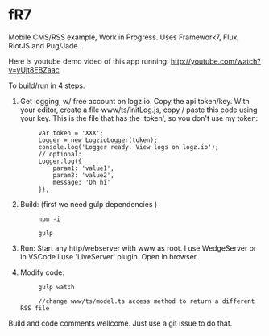 # fR7

Mobile CMS/RSS example, Work in Progress. Uses Framework7, Flux, RiotJS and Pug/Jade.

Here is youtube demo video of this app running: http://youtube.com/watch?v=yUjt8EBZaac

To build/run in 4 steps.

1. Get logging, w/ free account on logz.io. Copy the api token/key.
With your editor, create a file www/ts/initLog.js, copy / paste this code using your key. This is the file that has the 'token', so you don't use my token:

			var token = 'XXX';
			Logger = new LogzioLogger(token);
			console.log('Logger ready. View logs on logz.io');
			// optional:
			Logger.log({
				param1: 'value1',
				param2: 'value2',
				message: 'Oh hi'
			});

2. Build: (first we need gulp dependencies )

			npm -i

			gulp

3. Run:
Start any http/webserver with www as root. I use WedgeServer or 
in VSCode I use 'LiveServer' plugin.
Open in browser.

4. Modify code:

			gulp watch

			//change www/ts/model.ts access method to return a different RSS file

Build and code comments wellcome. Just use a git issue to do that.
